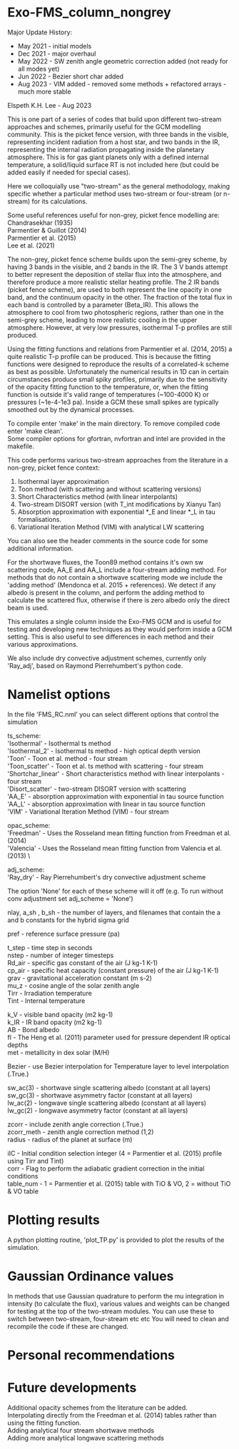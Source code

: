 # Exo-FMS_column_nongrey

Major Update History:
 - May 2021 - initial models
 - Dec 2021 - major overhaul
 - May 2022 - SW zenith angle geometric correction added (not ready for all modes yet)
 - Jun 2022 - Bezier short char added
 - Aug 2023 - VIM added - removed some methods + refactored arrays - much more stable

Elspeth K.H. Lee - Aug 2023

This is one part of a series of codes that build upon different two-stream approaches and schemes, primarily useful for the GCM modelling community.
This is the picket fence version, with three bands in the visible, representing incident radiation from a host star, and two bands in the IR, representing the internal radiation propagating inside the planetary atmosphere.
This is for gas giant planets only with a defined internal temperature, a solid/liquid surface RT is not included here (but could be added easily if needed for special cases).

Here we colloquially use "two-stream" as the general methodology, making specific whether a particular method uses two-stream or four-stream (or n-stream) for its calculations.

Some useful references useful for non-grey, picket fence modelling are: \
Chandrasekhar (1935) \
Parmentier & Guillot (2014) \
Parmentier et al.  (2015) \
Lee et al. (2021)

The non-grey, picket fence scheme builds upon the semi-grey scheme, by having 3 bands in the visible, and 2 bands in the IR.
The 3 V bands attempt to better represent the deposition of stellar flux into the atmosphere, and therefore produce a more realistic stellar heating profile.
The 2 IR bands (picket fence scheme), are used to both represent the line opacity in one band, and the continuum opacity in the other.
The fraction of the total flux in each band is controlled by a parameter (Beta_IR).
This allows the atmosphere to cool from two photospheric regions, rather than one in the semi-grey scheme, leading to more realistic cooling in the upper atmosphere.
However, at very low pressures, isothermal T-p profiles are still produced.

Using the fitting functions and relations from Parmentier et al. (2014, 2015) a quite realistic T-p profile can be produced.
This is because the fitting functions were designed to reproduce the results of a correlated-k scheme as best as possible.
Unfortunately the numerical results in 1D can in certain circumstances produce small spiky profiles, primarily due to the sensitivity of the opacity fitting function to the temperature, or, when the fitting function is outside it's valid range of temperatures (~100-4000 K) or pressures (~1e-4-1e3 pa).
Inside a GCM these small spikes are typically smoothed out by the dynamical processes.

To compile enter 'make' in the main directory. To remove compiled code enter 'make clean'. \
Some compiler options for gfortran, nvfortran and intel are provided in the makefile.

This code performs various two-stream approaches from the literature in a non-grey, picket fence context:
1. Isothermal layer approximation
2. Toon method (with scattering and without scattering versions)
3. Short Characteristics method (with linear interpolants)
4. Two-stream DISORT version (with T_int modifications by Xianyu Tan)
5. Absorption approximation with exponential *_E and linear *_L in tau formalisations.
6. Variational Iteration Method (VIM) with analytical LW scattering

You can also see the header comments in the source code for some additional information.

For the shortwave fluxes, the Toon89 method contains it's own sw scattering code, AA_E and AA_L include a four-stream adding method.
For methods that do not contain a shortwave scattering mode we include the 'adding method' (Mendonca et al. 2015 + references).
We detect if any albedo is present in the column, and perform the adding method to calculate the scattered flux, otherwise if there is zero albedo only the direct beam is used.

This emulates a single column inside the Exo-FMS GCM and is useful for testing and developing new techniques
as they would perform inside a GCM setting. This is also useful to see differences in each method and their various approximations.

We also include dry convective adjustment schemes, currently only 'Ray_adj', based on Raymond Pierrehumbert's python code.

# Namelist options

In the file 'FMS_RC.nml' you can select different options that control the simulation

ts_scheme: \
'Isothermal' - Isothermal ts method \
'Isothermal_2' - Isothermal ts method - high optical depth version \
'Toon' - Toon et al. method - four stream \
'Toon_scatter' - Toon et al. ts method with scattering - four stream \
'Shortchar_linear' - Short characteristics method with linear interpolants - four stream \
'Disort_scatter' - two-stream DISORT version with scattering \
'AA_E' - absorption approximation with exponential in tau source function \
'AA_L' - absorption approximation with linear in tau source function \
'VIM' - Variational Iteration Method (VIM) - four stream

opac_scheme: \
'Freedman' - Uses the Rosseland mean fitting function from Freedman et al. (2014) \
'Valencia' - Uses the Rosseland mean fitting function from Valencia et al. (2013) \

adj_scheme: \
'Ray_dry' - Ray Pierrehumbert's dry convective adjustment scheme

The option 'None' for each of these scheme will it off (e.g. To run without conv adjustment set adj_scheme = 'None')

nlay, a_sh , b_sh - the number of layers, and filenames that contain the a and b constants for the hybrid sigma grid

pref - reference surface pressure (pa)

t_step - time step in seconds \
nstep - number of integer timesteps \
Rd_air - specific gas constant of the air (J kg-1 K-1) \
cp_air - specific heat capacity (constant pressure) of the air (J kg-1 K-1) \
grav - gravitational acceleration constant (m s-2) \
mu_z - cosine angle of the solar zenith angle \
Tirr - Irradiation temperature \
Tint - Internal temperature

k_V - visible band opacity (m2 kg-1) \
k_IR - IR band opacity (m2 kg-1) \
AB - Bond albedo \
fl - The Heng et al. (2011) parameter used for pressure dependent IR optical depths \
met - metallicity in dex solar (M/H)

Bezier - use Bezier interpolation for Temperature layer to level interpolation (.True.)

sw_ac(3) - shortwave single scattering albedo (constant at all layers) \
sw_gc(3) - shortwave asymmetry factor (constant at all layers) \
lw_ac(2) - longwave single scattering albedo (constant at all layers) \
lw_gc(2) - longwave asymmetry factor (constant at all layers)

zcorr - include zenith angle correction (.True.) \
zcorr_meth - zenith angle correction method (1,2)  \
radius - radius of the planet at surface (m)

iIC - Initial condition selection integer (4 = Parmentier et al. (2015) profile using Tirr and Tint) \
corr - Flag to perform the adiabatic gradient correction in the initial conditions \
table_num - 1 = Parmentier et al. (2015) table with TiO & VO, 2 = without TiO & VO table

# Plotting results

A python plotting routine, 'plot_TP.py' is provided to plot the results of the simulation.

# Gaussian Ordinance values

In methods that use Gaussian quadrature to perform the mu integration in intensity (to calculate the flux), various values and weights can be changed for testing at the top of the two-stream modules.
You can use these to switch between two-stream, four-stream etc etc
You will need to clean and recompile the code if these are changed.

# Personal recommendations

# Future developments

Additional opacity schemes from the literature can be added. \
Interpolating directly from the Freedman et al. (2014) tables rather than using the fitting function. \
Adding analytical four stream shortwave methods \
Adding more analytical longwave scattering methods
